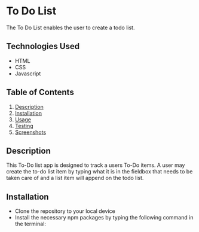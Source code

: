 # To Do List

The To Do List  enables the user to create a todo list.

## Technologies Used 

* HTML
* CSS 
* Javascript 

## Table of Contents 

1. [Description](#Description)
2. [Installation](#Installation)
3. [Usage](#Usage)
4. [Testing](#Testing)
5. [Screenshots](#Screenshots)

## Description 

This To-Do list app is designed to track a users To-Do items. A user may create the to-do list item by typing what it is in the fieldbox that needs to be taken care of and a list item will append on the todo list. 

## Installation 

* Clone the repository to your local device 
* Install the necessary npm packages by typing the following command in the terminal:

```




